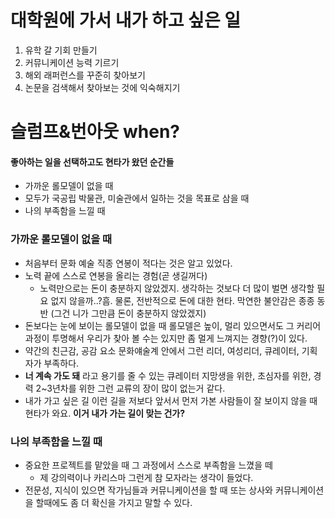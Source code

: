 # 대학원에 가서 내가 하고 싶은 일

1. 유학 갈 기회 만들기
2. 커뮤니케이션 능력 기르기
3. 해외 래퍼런스를 꾸준히 찾아보기
4. 논문을 검색해서 찾아보는 것에 익숙해지기

# 슬럼프&번아웃 when?

#### 좋아하는 일을 선택하고도 현타가 왔던 순간들

- 가까운 롤모델이 없을 때
- 모두가 국공립 박물관, 미술관에서 일하는 것을 목표로 삼을 때
- 나의 부족함을 느낄 때

### 가까운 롤모델이 없을 때

- 처음부터 문화 예술 직종 연봉이 적다는 것은 알고 있었다.
- 노력 끝에 스스로 연봉을 올리는 경험(곧 생길꺼다)
  - 노력만으로는 돈이 충분하지 않았겠지. 생각하는 것보다 더 많이 벌면 생각할 필요 없지 않을까..?흠. 물론, 전반적으로 돈에 대한 현타. 막연한 불안감은 종종 동반 (그건 니가 그만큼 돈이 충분하지 않았겠지)
- 돈보다는 눈에 보이는 롤모델이 없을 때 롤모델은 높이, 멀리 있으면서도 그 커리어 과정이 투명해서 우리가 찾아 볼 수는 있지만 좀 멀게 느껴지는 경향(?)이 있다.
- 약간의 친근감, 공감 요소 문화얘술계 안에서 그런 리더, 여성리더, 큐레이터, 기획자가 부족하다.
- **너 계속 가도 돼** 라고 용기를 줄 수 있는 큐레이터 지망생을 위한, 초심자를 위한, 경력 2~3년차를 위한 그런 교류의 장이 많이 없는거 같다.
- 내가 가고 싶은 길 이런 길을 저보다 앞서서 먼저 가본 사람들이 잘 보이지 않을 때 현타가 와요. **이거 내가 가는 길이 맞는 건가?**

### 나의 부족함을 느낄 때

- 중요한 프로젝트를 맡았을 때 그 과정에서 스스로 부족함을 느꼈을 떼
  - 제 강의력이나 카리스마 그런게 참 모자라는 생각이 들었다.
- 전문성, 지식이 있으면 작가님들과 커뮤니케이션을 할 때 또는 상사와 커뮤니케이션을 할때에도 좀 더 확신을 가지고 말할 수 있다.
